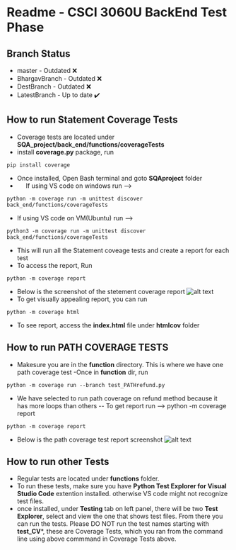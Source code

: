 # Readme - CSCI 3060U BackEnd Test Phase
## Branch Status
- master - Outdated ❌
- BhargavBranch - Outdated ❌
- DestBranch - Outdated ❌
- LatestBranch - Up to date ✔️

## How to run Statement Coverage Tests
- Coverage tests are located under **SQA_project/back_end/functions/coverageTests**
- install **coverage.py** package, run 
```shell
pip install coverage
```
- Once installed, Open Bash terminal and goto **SQAproject** folder
- &nbsp;&nbsp;&nbsp;&nbsp;&nbsp;If using VS code on windows run -->
```shell
python -m coverage run -m unittest discover back_end/functions/coverageTests
```
- If using VS code on VM(Ubuntu) run -->
```shell
python3 -m coverage run -m unittest discover back_end/functions/coverageTests
```
- This will run all the Statement coveage tests and create a report for each test
- To access the report, Run
``` shell
python -m coverage report
```
- Below is the screenshot of the stetement coverage report
![alt text](https://media.discordapp.net/attachments/1065690625816678424/1091470928761864332/image.png?width=1070&height=662)
- To get visually appealing report, you can run
``` shell
python -m coverage html
```
 - To see report, access the **index.html** file under **htmlcov** folder


## How to run PATH COVERAGE TESTS
- Makesure you are in the **function** directory. This is where we have one path coverage test
-Once in **function** dir, run
``` shell
python -m coverage run --branch test_PATHrefund.py
```
- We have selected to run path coverage on refund method because it has more loops than others
-- To get report run --> python -m coverage report
```shell
python -m coverage report
```
- Below is the path coverage test report screenshot
![alt text](https://cdn.discordapp.com/attachments/1065690625816678424/1091481961131941918/image.png)

## How to run other Tests
- Regular tests are located under **functions** folder.
- To run these tests, make sure you have **Python Test Explorer for Visual Studio Code** extention installed. otherwise VS code might not recognize test files.
- once installed, under **Testing** tab on left panel, there will be two **Test Explorer**, select and view the one that shows test files. From there you can run the tests. Please DO NOT run the test names starting with **test_CV***, these are Coverage Tests, which you ran from the command line using above commmand in Coverage Tests above.

